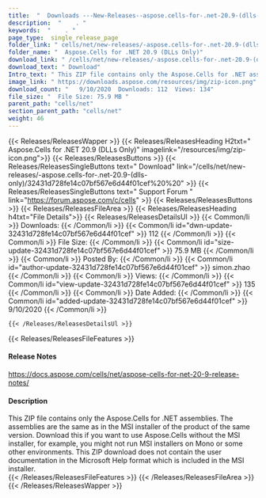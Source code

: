 ```yaml
---
title:  "  Downloads ---New-Releases--aspose.cells-for-.net-20.9-(dlls-only) . " 
description:  "    . " 
keywords:  "    . " 
page_type:  single_release_page
folder_link: " cells/net/new-releases/-aspose.cells-for-.net-20.9-(dlls-only)/"
folder_name: "  Aspose.Cells for .NET 20.9 (DLLs Only)"
download_link: " /cells/net/new-releases/-aspose.cells-for-.net-20.9-(dlls-only)/32431d728fe14c07bf567e6d44f01cef"
download_text: " Download"
Intro_text: " This ZIP file contains only the Aspose.Cells for .NET assemblies. The assemblies..."
image_link: " https://downloads.aspose.com/resources/img/zip-icon.png"
download_count: "   9/10/2020  Downloads: 112  Views: 134"
file_size: "  File Size: 75.9 MB "
parent_path: "cells/net"
section_parent_path: "cells/net"
weight: 46 
---
```


{{< Releases/ReleasesWapper >}}
  {{< Releases/ReleasesHeading H2txt="  Aspose.Cells for .NET 20.9 (DLLs Only)" imagelink="/resources/img/zip-icon.png">}}
  {{< Releases/ReleasesButtons >}}
    {{< Releases/ReleasesSingleButtons text=" Download" link="/cells/net/new-releases/-aspose.cells-for-.net-20.9-(dlls-only)/32431d728fe14c07bf567e6d44f01cef%20%20" >}}
    {{< Releases/ReleasesSingleButtons text=" Support Forum " link="https://forum.aspose.com/c/cells" >}}
  {{< Releases/ReleasesButtons >}}
  {{< Releases/ReleasesFileArea >}}
    {{< Releases/ReleasesHeading h4txt="File Details">}}
    {{< Releases/ReleasesDetailsUl >}}
            {{< Common/li  >}} Downloads: {{< /Common/li >}} 
      {{< Common/li id="dwn-update-32431d728fe14c07bf567e6d44f01cef" >}} 112 {{< /Common/li >}} 
      {{< Common/li  >}} File Size: {{< /Common/li >}} 
      {{< Common/li id="size-update-32431d728fe14c07bf567e6d44f01cef" >}} 75.9 MB {{< /Common/li >}} 
      {{< Common/li  >}} Posted By: {{< /Common/li >}} 
      {{< Common/li id="author-update-32431d728fe14c07bf567e6d44f01cef" >}} simon.zhao {{< /Common/li >}} 
      {{< Common/li  >}} Views: {{< /Common/li >}} 
      {{< Common/li id="view-update-32431d728fe14c07bf567e6d44f01cef" >}} 135 {{< /Common/li >}} 
      {{< Common/li  >}} Date Added: {{< /Common/li >}} 
      {{< Common/li id="added-update-32431d728fe14c07bf567e6d44f01cef" >}} 9/10/2020 {{< /Common/li >}} 

    {{< /Releases/ReleasesDetailsUl >}}

  {{< Releases/ReleasesFileFeatures >}}
      <h4>Release Notes</h4><div><a href="https://docs.aspose.com/cells/net/aspose-cells-for-net-20-9-release-notes/">https://docs.aspose.com/cells/net/aspose-cells-for-net-20-9-release-notes/</a></div><h4>Description</h4><div class="HTMLDescription">This ZIP file contains only the Aspose.Cells for .NET assemblies. The assemblies are the same as in the MSI installer of the product of the same version. Download this if you want to use Aspose.Cells without the MSI installer, for example, you might not run MSI installers on Mono or some other environments. This ZIP download does not contain the user documentation in the Microsoft Help format which is included in the MSI installer.</div>
  {{< /Releases/ReleasesFileFeatures >}}
 {{< /Releases/ReleasesFileArea >}}
{{< /Releases/ReleasesWapper >}}


